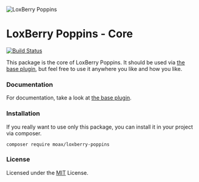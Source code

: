 ![LoxBerry Poppins](https://user-images.githubusercontent.com/3605512/72723346-c37fb280-3b80-11ea-92c6-72d2498802bf.jpg)

# LoxBerry Poppins - Core

[![Build Status](https://travis-ci.com/moay/loxberry-poppins.svg?branch=master)](https://travis-ci.com/moay/loxberry-poppins)

This package is the core of LoxBerry Poppins. It should be used via 
[the base plugin](https://github.com/moay/loxberry-poppins-base-plugin), but feel free to use it anywhere
you like and how you like.

### Documentation

For documentation, take a look at [the base plugin](https://github.com/moay/loxberry-poppins-base-plugin). 

### Installation

If you really want to use only this package, you can install it in your project via composer.

```
composer require moax/loxberry-poppins
```

### License

Licensed under the [MIT](LICENSE) License.
